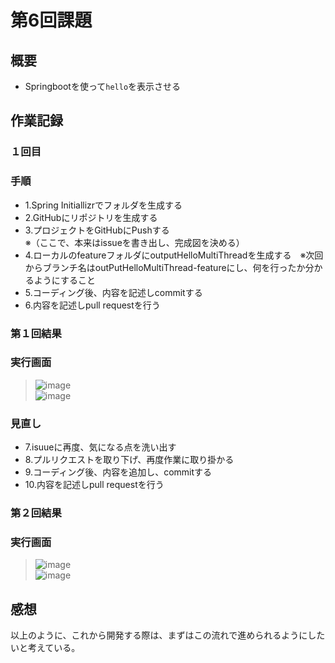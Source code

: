 # 第6回課題<br>
## 概要<br>
- Springbootを使って`hello`を表示させる<br>
## 作業記録<br>
### １回目<br>
### 手順<br>
- 1.Spring Initiallizrでフォルダを生成する<br>
- 2.GitHubにリポジトリを生成する<br>
- 3.プロジェクトをGitHubにPushする<br>
  ※（ここで、本来はissueを書き出し、完成図を決める）<br>
- 4.ローカルのfeatureフォルダにoutputHelloMultiThreadを生成する　※次回からブランチ名はoutPutHelloMultiThread-featureにし、何を行ったか分かるようにすること<br>
- 5.コーディング後、内容を記述しcommitする<br>
- 6.内容を記述しpull requestを行う<br>
### 第１回結果<br>
### 実行画面<br>
> ![image](https://github.com/kainuma-sn/kadai06/assets/145829664/272168cb-2e79-4482-a93c-e93f0b14c01c)<br>
> ![image](https://github.com/kainuma-sn/kadai06/assets/145829664/675f1013-251a-4eb9-8241-ec7f7339f06e)<br>

### 見直し<br>
- 7.isuueに再度、気になる点を洗い出す<br>
- 8.プルリクエストを取り下げ、再度作業に取り掛かる<br>
- 9.コーディング後、内容を追加し、commitする
- 10.内容を記述しpull requestを行う<br>

### 第２回結果<br>
### 実行画面<br>
> ![image](https://github.com/kainuma-sn/kadai06/assets/145829664/ec0363fb-5e36-4c5c-ad56-2b468d9aca64)<br>
> ![image](https://github.com/kainuma-sn/kadai06/assets/145829664/421ccd04-ca81-437b-900d-b49af543c86a)<br>

## 感想<br>
以上のように、これから開発する際は、まずはこの流れで進められるようにしたいと考えている。<br>
